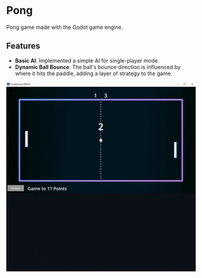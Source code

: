 # Pong

Pong game made with the Godot game engine.

## Features

- **Basic AI**: Implemented a simple AI for single-player mode.<br>
- **Dynamic Ball Bounce**: The ball's bounce direction is influenced by where it hits the paddle, adding a layer of strategy to the game.<br>



![Alt text](ponggif.gif)
